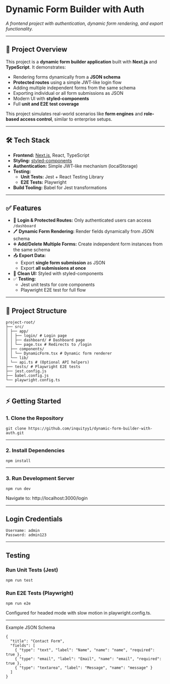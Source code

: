 # **Dynamic Form Builder with Auth**

_A frontend project with authentication, dynamic form rendering, and export functionality._

---

## 📌 **Project Overview**

This project is a **dynamic form builder application** built with **Next.js** and **TypeScript**. It demonstrates:

- Rendering forms dynamically from a **JSON schema**
- **Protected routes** using a simple JWT-like login flow
- Adding multiple independent forms from the same schema
- Exporting individual or all form submissions as JSON
- Modern UI with **styled-components**
- Full **unit and E2E test coverage**

This project simulates real-world scenarios like **form engines** and **role-based access control**, similar to enterprise setups.

---

## 🛠 **Tech Stack**

- **Frontend:** [Next.js](https://nextjs.org/), React, TypeScript
- **Styling:** [styled-components](https://styled-components.com/)
- **Authentication:** Simple JWT-like mechanism (localStorage)
- **Testing:**
  - **Unit Tests:** Jest + React Testing Library
  - **E2E Tests:** Playwright
- **Build Tooling:** Babel for Jest transformations

---

## ✅ **Features**

- 🔐 **Login & Protected Routes:** Only authenticated users can access `/dashboard`
- 🖊 **Dynamic Form Rendering:** Render fields dynamically from JSON schema
- ➕ **Add/Delete Multiple Forms:** Create independent form instances from the same schema
- 📤 **Export Data:**
  - Export **single form submission** as JSON
  - Export **all submissions at once**
- 🎨 **Clean UI:** Styled with styled-components
- ✅ **Testing:**
  - Jest unit tests for core components
  - Playwright E2E test for full flow

---

## 📂 **Project Structure**

```
project-root/
├── src/
│ ├── app/
│ │ ├── login/ # Login page
│ │ ├── dashboard/ # Dashboard page
│ │ └── page.tsx # Redirects to /login
│ ├── components/
│ │ └── DynamicForm.tsx # Dynamic form renderer
│ └── lib/
│ └── api.ts # (Optional API helpers)
├── tests/ # Playwright E2E tests
├── jest.config.js
├── babel.config.js
└── playwright.config.ts
```

---

## ⚡ **Getting Started**

### **1. Clone the Repository**

```
git clone https://github.com/inquityy1/dynamic-form-builder-with-auth.git
```

---

### **2. Install Dependencies**

```
npm install
```

---

### **3. Run Development Server**

```
npm run dev
```

Navigate to:
http://localhost:3000/login

---

## Login Credentials

```
Username: admin
Password: admin123
```

---

## Testing

### Run Unit Tests (Jest)

```
npm run test
```

### Run E2E Tests (Playwright)

```
npm run e2e
```

Configured for headed mode with slow motion in playwright.config.ts.

---

Example JSON Schema

```
{
  "title": "Contact Form",
  "fields": [
    { "type": "text", "label": "Name", "name": "name", "required": true },
    { "type": "email", "label": "Email", "name": "email", "required": true },
    { "type": "textarea", "label": "Message", "name": "message" }
  ]
}
```
